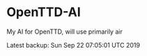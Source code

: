 # OpenTTD-AI
My AI for OpenTTD, will use primarily air

Latest backup: Sun Sep 22 07:05:01 UTC 2019
